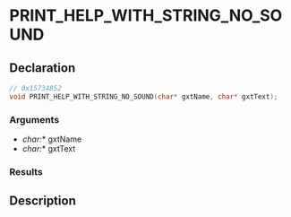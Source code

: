# PRINT_HELP_WITH_STRING_NO_SOUND

## Declaration
```cpp
// 0x15734852
void PRINT_HELP_WITH_STRING_NO_SOUND(char* gxtName, char* gxtText);
```

### Arguments
- **char*:** gxtName
- **char*:** gxtText

### Results

## Description
